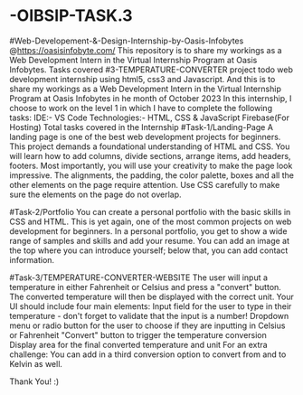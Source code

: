 # -OIBSIP-TASK.3
#Web-Developement-&-Design-Internship-by-Oasis-Infobytes @https://oasisinfobyte.com/
This repository is to share my workings as a Web Development Intern in the Virtual Internship Program at Oasis Infobytes. 
Tasks covered  #3-TEMPERATURE-CONVERTER project todo web development internship using html5, css3 and Javascript.
And this is to share my workings as a Web Development Intern in the Virtual Internship Program at Oasis Infobytes in he month of October 2023 In this internship, I choose to work on the level 1 in which I have to complete the following tasks: IDE:- VS Code Technologies:- HTML, CSS & JavaScript Firebase(For Hosting) 
Total tasks covered in the Internship
#Task-1/Landing-Page
A landing page is one of the best web development projects for beginners. This project demands a foundational understanding of HTML and CSS. You will learn how to add columns, divide sections, arrange items, add headers, footers. Most importantly, you will use your creativity to make the page look impressive. The alignments, the padding, the color palette, boxes and all the other elements on the page require attention. Use CSS carefully to make sure the elements on the page do not overlap.

#Task-2/Portfolio 
You can create a personal portfolio with the basic skills in CSS and HTML. This is yet again, one of the most common projects on web development for beginners. In a personal portfolio, you get to show a wide range of samples and skills and add your resume. You can add an image at the top where you can introduce yourself; below that, you can add contact information.

#Task-3/TEMPERATURE-CONVERTER-WEBSITE 
The user will input a temperature in either Fahrenheit or Celsius and press a "convert" button. The converted temperature will then be displayed with the correct unit. Your UI should include four main elements: Input field for the user to type in their temperature - don't forget to validate that the input is a number! Dropdown menu or radio button for the user to choose if they are inputting in Celsius or Fahrenheit "Convert" button to trigger the temperature conversion Display area for the final converted temperature and unit For an extra challenge: You can add in a third conversion option to convert from and to Kelvin as well.

Thank You! :)
